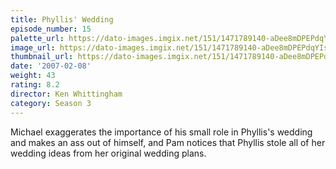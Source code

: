 ```yaml
---
title: Phyllis' Wedding
episode_number: 15
palette_url: https://dato-images.imgix.net/151/1471789140-aDee8mDPEPdqYIsVSKZpUBZmepV.jpg?ixlib=rb-1.1.0&ch=DPR%2CWidth&auto=enhance&palette=json
image_url: https://dato-images.imgix.net/151/1471789140-aDee8mDPEPdqYIsVSKZpUBZmepV.jpg?ixlib=rb-1.1.0&ch=DPR%2CWidth&auto=compress%2Cformat&w=500
thumbnail_url: https://dato-images.imgix.net/151/1471789140-aDee8mDPEPdqYIsVSKZpUBZmepV.jpg?ixlib=rb-1.1.0&ch=DPR%2CWidth&auto=enhance&w=500&h=280&fit=crop&fm=jpg
date: '2007-02-08'
weight: 43
rating: 8.2
director: Ken Whittingham
category: Season 3
---
```


Michael exaggerates the importance of his small role in Phyllis's wedding and makes an ass out of himself, and Pam notices that Phyllis stole all of her wedding ideas from her original wedding plans.
